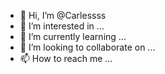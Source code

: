 - 👋 Hi, I’m @Carlessss
- 👀 I’m interested in ...
- 🌱 I’m currently learning ...
- 💞️ I’m looking to collaborate on ...
- 📫 How to reach me ...

<!---
Carlessss/Carlessss is a ✨ special ✨ repository because its `README.md` (this file) appears on your GitHub profile.
You can click the Preview link to take a look at your changes.
--->

